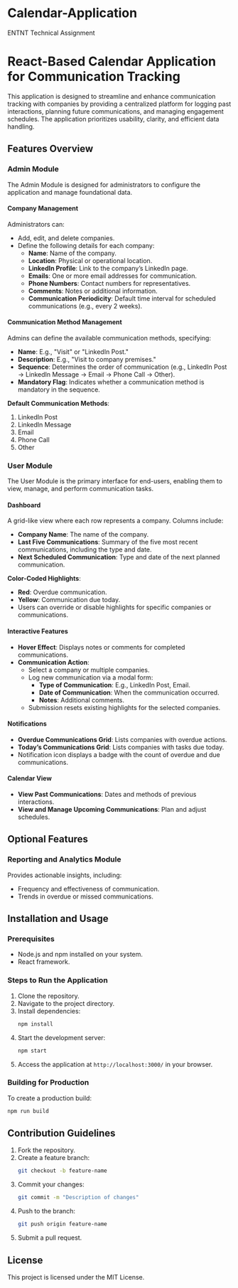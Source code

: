 # Calendar-Application
ENTNT Technical Assignment
# React-Based Calendar Application for Communication Tracking

This application is designed to streamline and enhance communication tracking with companies by providing a centralized platform for logging past interactions, planning future communications, and managing engagement schedules. The application prioritizes usability, clarity, and efficient data handling.

## Features Overview

### Admin Module

The Admin Module is designed for administrators to configure the application and manage foundational data.

#### Company Management
Administrators can:
- Add, edit, and delete companies.
- Define the following details for each company:
  - **Name**: Name of the company.
  - **Location**: Physical or operational location.
  - **LinkedIn Profile**: Link to the company’s LinkedIn page.
  - **Emails**: One or more email addresses for communication.
  - **Phone Numbers**: Contact numbers for representatives.
  - **Comments**: Notes or additional information.
  - **Communication Periodicity**: Default time interval for scheduled communications (e.g., every 2 weeks).

#### Communication Method Management
Admins can define the available communication methods, specifying:
- **Name**: E.g., "Visit" or "LinkedIn Post."
- **Description**: E.g., "Visit to company premises."
- **Sequence**: Determines the order of communication (e.g., LinkedIn Post → LinkedIn Message → Email → Phone Call → Other).
- **Mandatory Flag**: Indicates whether a communication method is mandatory in the sequence.

**Default Communication Methods**:
1. LinkedIn Post
2. LinkedIn Message
3. Email
4. Phone Call
5. Other

### User Module

The User Module is the primary interface for end-users, enabling them to view, manage, and perform communication tasks.

#### Dashboard
A grid-like view where each row represents a company. Columns include:
- **Company Name**: The name of the company.
- **Last Five Communications**: Summary of the five most recent communications, including the type and date.
- **Next Scheduled Communication**: Type and date of the next planned communication.

**Color-Coded Highlights**:
- **Red**: Overdue communication.
- **Yellow**: Communication due today.
- Users can override or disable highlights for specific companies or communications.

#### Interactive Features
- **Hover Effect**: Displays notes or comments for completed communications.
- **Communication Action**:
  - Select a company or multiple companies.
  - Log new communication via a modal form:
    - **Type of Communication**: E.g., LinkedIn Post, Email.
    - **Date of Communication**: When the communication occurred.
    - **Notes**: Additional comments.
  - Submission resets existing highlights for the selected companies.

#### Notifications
- **Overdue Communications Grid**: Lists companies with overdue actions.
- **Today’s Communications Grid**: Lists companies with tasks due today.
- Notification icon displays a badge with the count of overdue and due communications.

#### Calendar View
- **View Past Communications**: Dates and methods of previous interactions.
- **View and Manage Upcoming Communications**: Plan and adjust schedules.

## Optional Features

### Reporting and Analytics Module
Provides actionable insights, including:
- Frequency and effectiveness of communication.
- Trends in overdue or missed communications.

## Installation and Usage

### Prerequisites
- Node.js and npm installed on your system.
- React framework.

### Steps to Run the Application
1. Clone the repository.
2. Navigate to the project directory.
3. Install dependencies:
   ```bash
   npm install
   ```
4. Start the development server:
   ```bash
   npm start
   ```
5. Access the application at `http://localhost:3000/` in your browser.

### Building for Production
To create a production build:
```bash
npm run build
```

## Contribution Guidelines
1. Fork the repository.
2. Create a feature branch:
   ```bash
   git checkout -b feature-name
   ```
3. Commit your changes:
   ```bash
   git commit -m "Description of changes"
   ```
4. Push to the branch:
   ```bash
   git push origin feature-name
   ```
5. Submit a pull request.

## License
This project is licensed under the MIT License.

